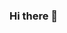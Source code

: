 ### Hi there 👋

<!--
**billybenntt/billybenntt** is a ✨ _special_ ✨ repository because its `README.md` (this file) appears on your GitHub profile.

- 🔭 I’m currently working on **Portfolio Projects**

- 🌱 I’m currently learning **Typescript**

